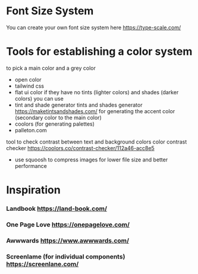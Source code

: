 # Font Size System
You can create your own font size system here https://type-scale.com/

# Tools for establishing a color system
to pick a main color and a grey color
- open color
- tailwind css
- flat ui color
if they have no tints (lighter colors) and shades (darker colors) you can use
- tint and shade generator
    tints and shades generator
    https://maketintsandshades.com/
for generating the accent color (secondary color to the main color)
- coolors (for generating palettes)
- palleton.com

tool to check contrast between text and background colors
    color contrast checker
    https://coolors.co/contrast-checker/112a46-acc8e5

- use squoosh to compress images for lower file size and better performance

# Inspiration
### Landbook https://land-book.com/
### One Page Love https://onepagelove.com/
### Awwwards https://www.awwwards.com/
### Screenlame (for individual components) https://screenlane.com/